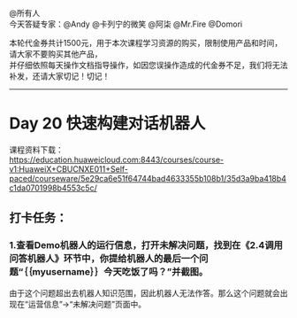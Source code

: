 @所有人   
今天答疑专家：@Andy @卡列宁的微笑 @阿柒 @Mr.Fire @Domori   

本轮代金券共计1500元，用于本次课程学习资源的购买，限制使用产品和时间，请大家不要购买其他产品，   
并仔细依照每天操作文档指导操作，如因您误操作造成的代金券不足，我们将无法补发，还请大家切记！切记！

------------------
# Day 20 快速构建对话机器人

课程资料下载：       
https://education.huaweicloud.com:8443/courses/course-v1:HuaweiX+CBUCNXE011+Self-paced/courseware/5e29ca6e51f64744bad4633355b108b1/35d3a9ba418b4c1da0701998b4553c5c/
 


## 打卡任务：

### 1.查看Demo机器人的运行信息，打开未解决问题，找到在《2.4调用问答机器人》环节中，你提给机器人的最后一个问题“｛｛myusername｝｝今天吃饭了吗？”并截图。

由于这个问题超出去机器人知识范围，因此机器人无法作答。那么这个问题就会出现在“运营信息”→“未解决问题”页面中。